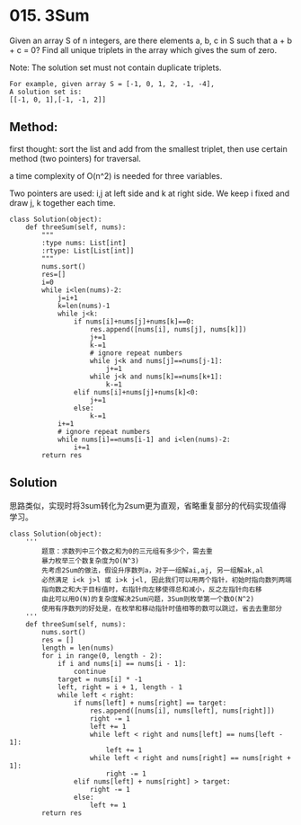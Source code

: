 # 015. 3Sum

Given an array S of n integers, are there elements a, b, c in S such that a + b + c = 0? Find all unique triplets in the array which gives the sum of zero.

Note: The solution set must not contain duplicate triplets.

    For example, given array S = [-1, 0, 1, 2, -1, -4],
    A solution set is:
    [[-1, 0, 1],[-1, -1, 2]]

## Method:

first thought: sort the list and add from the smallest triplet, 
then use certain method (two pointers) for traversal.

a time complexity of O(n^2) is needed for three variables.

Two pointers are used: i,j at left side and k at right side. 
We keep i fixed and draw j, k together each time.

```
class Solution(object):
    def threeSum(self, nums):
        """
        :type nums: List[int]
        :rtype: List[List[int]]
        """
        nums.sort()
        res=[]
        i=0
        while i<len(nums)-2:
            j=i+1
            k=len(nums)-1
            while j<k:
                if nums[i]+nums[j]+nums[k]==0:
                    res.append([nums[i], nums[j], nums[k]])
                    j+=1
                    k-=1
                    # ignore repeat numbers
                    while j<k and nums[j]==nums[j-1]:
                        j+=1
                    while j<k and nums[k]==nums[k+1]:
                        k-=1
                elif nums[i]+nums[j]+nums[k]<0:
                    j+=1
                else:
                    k-=1
            i+=1
            # ignore repeat numbers
            while nums[i]==nums[i-1] and i<len(nums)-2:
                i+=1
        return res
```

## Solution

思路类似，实现时将3sum转化为2sum更为直观，省略重复部分的代码实现值得学习。

```
class Solution(object):
    '''
        题意：求数列中三个数之和为0的三元组有多少个，需去重
        暴力枚举三个数复杂度为O(N^3)
        先考虑2Sum的做法，假设升序数列a，对于一组解ai,aj, 另一组解ak,al 
        必然满足 i<k j>l 或 i>k j<l, 因此我们可以用两个指针，初始时指向数列两端
        指向数之和大于目标值时，右指针向左移使得总和减小，反之左指针向右移
        由此可以用O(N)的复杂度解决2Sum问题，3Sum则枚举第一个数O(N^2)
        使用有序数列的好处是，在枚举和移动指针时值相等的数可以跳过，省去去重部分
    '''
    def threeSum(self, nums):
        nums.sort()
        res = []
        length = len(nums)
        for i in range(0, length - 2):
            if i and nums[i] == nums[i - 1]:
                continue
            target = nums[i] * -1
            left, right = i + 1, length - 1
            while left < right:
                if nums[left] + nums[right] == target:
                    res.append([nums[i], nums[left], nums[right]])
                    right -= 1
                    left += 1
                    while left < right and nums[left] == nums[left - 1]:
                        left += 1
                    while left < right and nums[right] == nums[right + 1]:
                        right -= 1
                elif nums[left] + nums[right] > target:
                    right -= 1
                else:
                    left += 1
        return res
```